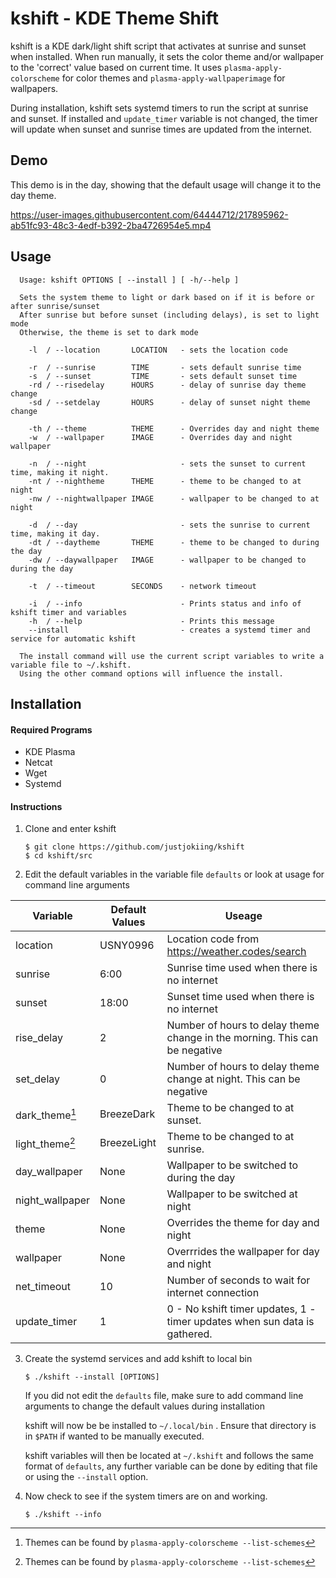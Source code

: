 # kshift - KDE Theme Shift

 kshift is a KDE dark/light shift script that activates at sunrise and sunset when installed. When run manually, it sets the color theme and/or wallpaper to the 'correct' value based on current time. It uses `plasma-apply-colorscheme` for color themes and `plasma-apply-wallpaperimage` for wallpapers.

 During installation, kshift sets systemd timers to run the script at sunrise and sunset.
 If installed and `update_timer` variable is not changed, the timer will update when sunset and sunrise times are updated from the internet.

## Demo

This demo is in the day, showing that the default usage will change it to the day theme.

https://user-images.githubusercontent.com/64444712/217895962-ab51fc93-48c3-4edf-b392-2ba4726954e5.mp4

## Usage

      Usage: kshift OPTIONS [ --install ] [ -h/--help ]

      Sets the system theme to light or dark based on if it is before or after sunrise/sunset
      After sunrise but before sunset (including delays), is set to light mode
      Otherwise, the theme is set to dark mode

        -l  / --location       LOCATION   - sets the location code

        -r  / --sunrise        TIME       - sets default sunrise time
        -s  / --sunset         TIME       - sets default sunset time
        -rd / --risedelay      HOURS      - delay of sunrise day theme change
        -sd / --setdelay       HOURS      - delay of sunset night theme change

        -th / --theme          THEME      - Overrides day and night theme
        -w  / --wallpaper      IMAGE      - Overrides day and night wallpaper

        -n  / --night                     - sets the sunset to current time, making it night.
        -nt / --nightheme      THEME      - theme to be changed to at night
        -nw / --nightwallpaper IMAGE      - wallpaper to be changed to at night

        -d  / --day                       - sets the sunrise to current time, making it day.
        -dt / --daytheme       THEME      - theme to be changed to during the day
        -dw / --daywallpaper   IMAGE      - wallpaper to be changed to during the day

        -t  / --timeout        SECONDS    - network timeout

        -i  / --info                      - Prints status and info of kshift timer and variables
        -h  / --help                      - Prints this message
        --install                         - creates a systemd timer and service for automatic kshift

      The install command will use the current script variables to write a variable file to ~/.kshift.
      Using the other command options will influence the install.

## Installation

#### Required Programs
* KDE Plasma
* Netcat
* Wget
* Systemd

#### Instructions

1. Clone and enter kshift
    ```
    $ git clone https://github.com/justjokiing/kshift
    $ cd kshift/src
    ```
2. Edit the default variables in the variable file `defaults` or look at usage for command line arguments

| Variable  | Default Values | Useage |
| --------- | -------------- | ------ |
| location | USNY0996 | Location code from https://weather.codes/search |
| sunrise | 6:00 | Sunrise time used when there is no internet |
| sunset | 18:00 | Sunset time used when there is no internet |
| rise_delay | 2 | Number of hours to delay theme change in the morning. This can be negative |
| set_delay | 0 | Number of hours to delay theme change at night. This can be negative |
| dark_theme[^1] | BreezeDark | Theme to be changed to at sunset. |
| light_theme[^1] | BreezeLight | Theme to be changed to at sunrise. |
| day_wallpaper | None | Wallpaper to be switched to during the day |
| night_wallpaper | None | Wallpaper to be switched at night |
| theme | None | Overrides the theme for day and night |
| wallpaper | None | Overrrides the wallpaper for day and night |
| net_timeout | 10 | Number of seconds to wait for internet connection |
| update_timer | 1 | 0 - No kshift timer updates, 1 - timer updates when sun data is gathered. |

[^1]: Themes can be found by `plasma-apply-colorscheme --list-schemes`

3. Create the systemd services and add kshift to local bin
    ```
    $ ./kshift --install [OPTIONS]
    ```

    If you did not edit the `defaults` file, make sure to add command line arguments to change the default values during installation

    kshift will now be be installed to `~/.local/bin` . Ensure that directory is in `$PATH` if wanted to be manually executed.

    kshift variables will then be located at `~/.kshift` and follows the same format of `defaults`, any further variable can be done by editing that file or using the `--install` option.

4. Now check to see if the system timers are on and working.
    ```
    $ ./kshift --info
    ```
